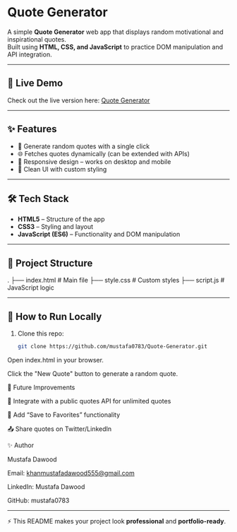 # Quote Generator

A simple **Quote Generator** web app that displays random motivational and inspirational quotes.  
Built using **HTML, CSS, and JavaScript** to practice DOM manipulation and API integration.

---

## 🚀 Live Demo
Check out the live version here: [Quote Generator](https://mustafa0783.github.io/Quote-Generator/)

---

## ✨ Features
- 🎲 Generate random quotes with a single click  
- 🌐 Fetches quotes dynamically (can be extended with APIs)  
- 📱 Responsive design – works on desktop and mobile  
- 🎨 Clean UI with custom styling  

---

## 🛠️ Tech Stack
- **HTML5** – Structure of the app  
- **CSS3** – Styling and layout  
- **JavaScript (ES6)** – Functionality and DOM manipulation  

---

## 📂 Project Structure
.
├── index.html # Main file
├── style.css # Custom styles
├── script.js # JavaScript logic


---

## 🔧 How to Run Locally
1. Clone this repo:
   ```bash
   git clone https://github.com/mustafa0783/Quote-Generator.git


Open index.html in your browser.

Click the "New Quote" button to generate a random quote.

🚀 Future Improvements

🔗 Integrate with a public quotes API for unlimited quotes

💾 Add “Save to Favorites” functionality

📤 Share quotes on Twitter/LinkedIn

✨ Author

Mustafa Dawood

Email: khanmustafadawood555@gmail.com

LinkedIn: Mustafa Dawood

GitHub: mustafa0783


---

⚡ This README makes your project look **professional** and **portfolio-ready**.  
